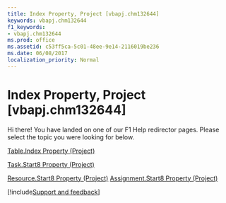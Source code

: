 ```yaml
---
title: Index Property, Project [vbapj.chm132644]
keywords: vbapj.chm132644
f1_keywords:
- vbapj.chm132644
ms.prod: office
ms.assetid: c53ff5ca-5c01-48ee-9e14-2116019be236
ms.date: 06/08/2017
localization_priority: Normal
---
```



# Index Property, Project [vbapj.chm132644]

Hi there! You have landed on one of our F1 Help redirector pages. Please select the topic you were looking for below.

[Table.Index Property (Project)](https://msdn.microsoft.com/library/f216af60-856b-883d-f91f-43f52a3808bf%28Office.15%29.aspx)

[Task.Start8 Property (Project)](https://msdn.microsoft.com/library/40db83b7-6c0f-f952-e94d-6e32f20943a4%28Office.15%29.aspx)

[Resource.Start8 Property (Project)](https://msdn.microsoft.com/library/cc5468ba-efa5-c54b-7a34-992f982d232c%28Office.15%29.aspx)
[Assignment.Start8 Property (Project)](https://msdn.microsoft.com/library/f6f2dc3d-bc59-cbf5-8cb7-e0604e974e83%28Office.15%29.aspx)

[!include[Support and feedback](~/includes/feedback-boilerplate.md)]